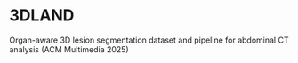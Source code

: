 # 3DLAND
Organ-aware 3D lesion segmentation dataset and pipeline for abdominal CT analysis (ACM Multimedia 2025)
